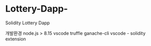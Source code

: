 # Lottery-Dapp-
Solidity Lottery Dapp 

개발환경
node.js  > 8.15
vscode
truffle 
ganache-cli
vscode - solidity extension
